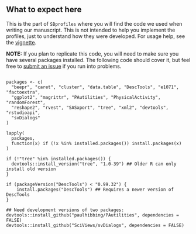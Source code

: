 ## What to expect here

This is the part of `SBprofiles` where you will find the code we used
when writing our manuscript. This is not intended to help you implement
the profiles, just to understand how they were developed. For usage help,
see the [vignette](https://github.com/paulhibbing/SBprofiles/blob/main/vignettes/SBprofiles.pdf).

**NOTE:** If you plan to replicate this code, you will need to make sure you
  have several packages installed. The following code should cover it, but
  feel free to [submit an issue](https://github.com/paulhibbing/SBprofiles/issues)
  if you run into problems.
  
```

packages <- c(
  "beepr", "caret", "cluster", "data.table", "DescTools", "e1071", "factoextra",
  "ggplot2", "magrittr", "PAutilities", "PhysicalActivity", "randomForest",
  "reshape2", "rvest", "SASxport", "tree", "xml2", "devtools", "rstudioapi",
  "svDialogs"
)

lapply(
  packages,
  function(x) if (!x %in% installed.packages()) install.packages(x)
)

if (!"tree" %in% installed.packages()) {
  devtools::install_version("tree", "1.0-39") ## Older R can only install old version
}

if (packageVersion("DescTools") < "0.99.32") {
    install.packages("DescTools") ## Requires a newer version of DescTools
}

## Need development versions of two packages:
devtools::install_github("paulhibbing/PAutilities", dependencies = FALSE)
devtools::install_github("SciViews/svDialogs", dependencies = FALSE)

```

